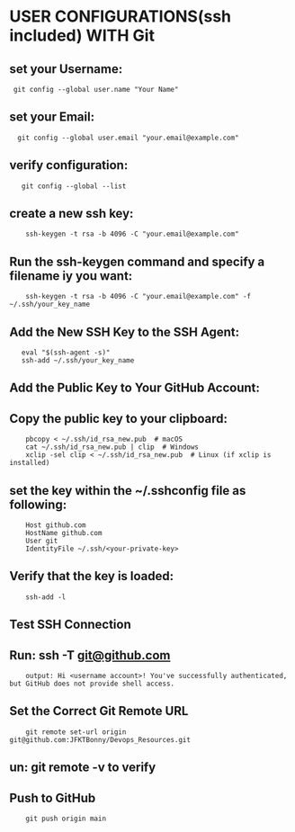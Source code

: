 # USER CONFIGURATIONS(ssh included) WITH Git

## set your Username:

     git config --global user.name "Your Name"

## set your Email:

      git config --global user.email "your.email@example.com"

## verify configuration:

       git config --global --list

## create a new ssh key:

        ssh-keygen -t rsa -b 4096 -C "your.email@example.com"

## Run the ssh-keygen command and specify a filename iy you want:

        ssh-keygen -t rsa -b 4096 -C "your.email@example.com" -f ~/.ssh/your_key_name

##  Add the New SSH Key to the SSH Agent:
       eval "$(ssh-agent -s)"
       ssh-add ~/.ssh/your_key_name   

##   Add the Public Key to Your GitHub Account:

##    Copy the public key to your clipboard:

        pbcopy < ~/.ssh/id_rsa_new.pub  # macOS
        cat ~/.ssh/id_rsa_new.pub | clip  # Windows
        xclip -sel clip < ~/.ssh/id_rsa_new.pub  # Linux (if xclip is installed)                         

## set the key within the ~/.sshconfig file as following:
        Host github.com
        HostName github.com
        User git
        IdentityFile ~/.ssh/<your-private-key>
## Verify that the key is loaded:

        ssh-add -l

## Test SSH Connection

## Run: ssh -T git@github.com
        output: Hi <username account>! You've successfully authenticated, but GitHub does not provide shell access.

## Set the Correct Git Remote URL

        git remote set-url origin git@github.com:JFKTBonny/Devops_Resources.git

## un: git remote -v to verify

## Push to GitHub

        git push origin main


   

















